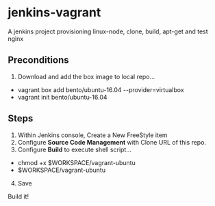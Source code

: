 # jenkins-vagrant
A jenkins project provisioning linux-node, clone, build, apt-get and test nginx

## Preconditions
1. Download and add the box image to local repo...
 * vagrant box add bento/ubuntu-16.04 --provider=virtualbox
 * vagrant init bento/ubuntu-16.04

## Steps
1. Within Jenkins console,  Create a New FreeStyle item
2. Configure **Source Code Management** with Clone URL of this repo.
3. Configure **Build** to execute shell script...
 * chmod +x $WORKSPACE/vagrant-ubuntu
 * $WORKSPACE/vagrant-ubuntu
4. Save

Build it!
